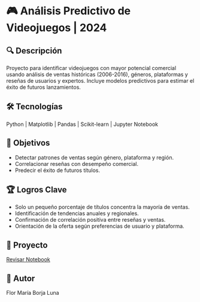 # 🎮 Análisis Predictivo de Videojuegos | 2024

## 🔍 Descripción
Proyecto para identificar videojuegos con mayor potencial comercial usando análisis de ventas históricas (2006-2016), géneros, plataformas y reseñas de usuarios y expertos. Incluye modelos predictivos para estimar el éxito de futuros lanzamientos.

## 🛠 Tecnologías
Python | Matplotlib | Pandas | Scikit-learn | Jupyter Notebook

## 🎯 Objetivos
- Detectar patrones de ventas según género, plataforma y región.  
- Correlacionar reseñas con desempeño comercial.  
- Predecir el éxito de futuros títulos.

## 🏆 Logros Clave
- Solo un pequeño porcentaje de títulos concentra la mayoría de ventas.  
- Identificación de tendencias anuales y regionales.  
- Confirmación de correlación positiva entre reseñas y ventas.  
- Orientación de la oferta según preferencias de usuario y plataforma.

## 📂 Proyecto
[Revisar Notebook](analisis-de-tienda-videojuegos/proyecto-integrado.ipynb)



## 👤 Autor
Flor María Borja Luna
